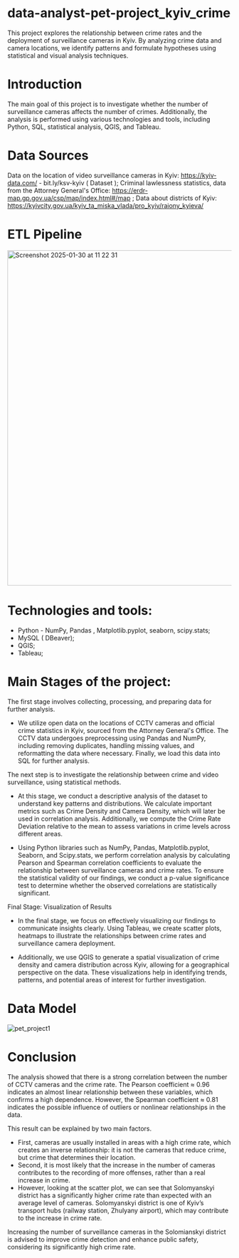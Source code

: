 # data-analyst-pet-project_kyiv_crime
This project explores the relationship between crime rates and the deployment of surveillance cameras in Kyiv. By analyzing crime data and camera locations, we identify patterns and formulate hypotheses using statistical and visual analysis techniques.

# Introduction
The main goal of this project is to investigate whether the number of surveillance cameras affects the number of crimes. Additionally, the analysis is performed using various technologies and tools, including Python, SQL, statistical analysis, QGIS, and Tableau.

# Data Sources
Data on the location of video surveillance cameras in Kyiv: https://kyiv-data.com/ - bit.ly/ksv-kyiv ( Dataset ); 
Criminal lawlessness statistics, data from the Attorney General's Office: https://erdr-map.gp.gov.ua/csp/map/index.html#/map ;
Data about districts of Kyiv: https://kyivcity.gov.ua/kyiv_ta_miska_vlada/pro_kyiv/raiony_kyieva/

# ETL Pipeline
<img width="753" alt="Screenshot 2025-01-30 at 11 22 31" src="https://github.com/user-attachments/assets/bed12520-9f3f-4188-8830-1b015a512231" />

# Technologies and tools:
- Python - NumPy, Pandas , Matplotlib.pyplot, seaborn, scipy.stats;
- MySQL ( DBeaver);
- QGIS;
- Tableau;

# Main Stages of the project:
The first stage involves collecting, processing, and preparing data for further analysis.

- We utilize open data on the locations of CCTV cameras and official crime statistics in Kyiv, sourced from the Attorney General's Office. The CCTV data undergoes preprocessing using Pandas and NumPy, including removing duplicates, handling missing values, and reformatting the data where necessary. Finally, we load this data into SQL for further analysis.

The next step is to investigate the relationship between crime and video surveillance, using statistical methods.

- At this stage, we conduct a descriptive analysis of the dataset to understand key patterns and distributions. We calculate important metrics such as Crime Density and Camera Density, which will later be used in correlation analysis. Additionally, we compute the Crime Rate Deviation relative to the mean to assess variations in crime levels across different areas.

- Using Python libraries such as NumPy, Pandas, Matplotlib.pyplot, Seaborn, and Scipy.stats, we perform correlation analysis by calculating Pearson and Spearman correlation coefficients to evaluate the relationship between surveillance cameras and crime rates. To ensure the statistical validity of our findings, we conduct a p-value significance test to determine whether the observed correlations are statistically significant.

Final Stage: Visualization of Results

- In the final stage, we focus on effectively visualizing our findings to communicate insights clearly. Using Tableau, we create scatter plots, heatmaps to illustrate the relationships between crime rates and surveillance camera deployment.

- Additionally, we use QGIS to generate a spatial visualization of crime density and camera distribution across Kyiv, allowing for a geographical perspective on the data. These visualizations help in identifying trends, patterns, and potential areas of interest for further investigation.

# Data Model
![pet_project1](https://github.com/user-attachments/assets/e5164918-3620-4c08-b7f3-fe9fd11a09c7)


# Conclusion

The analysis showed that there is a strong correlation between the number of CCTV cameras and the crime rate. The Pearson coefficient ≈ 0.96 indicates an almost linear relationship between these variables, which confirms a high dependence. However, the Spearman coefficient ≈ 0.81 indicates the possible influence of outliers or nonlinear relationships in the data.

This result can be explained by two main factors. 
- First, cameras are usually installed in areas with a high crime rate, which creates an inverse relationship: it is not the cameras that reduce crime, but crime that determines their location.
- Second, it is most likely that the increase in the number of cameras contributes to the recording of more offenses, rather than a real increase in crime.
- However, looking at the scatter plot, we can see that Solomyanskyi district has a significantly higher crime rate than expected with an average level of cameras. Solomyanskyi district is one of Kyiv’s transport hubs (railway station, Zhulyany airport), which may contribute to the increase in crime rate.

Increasing the number of surveillance cameras in the Solomianskyi district is advised to improve crime detection and enhance public safety, considering its significantly high crime rate.


